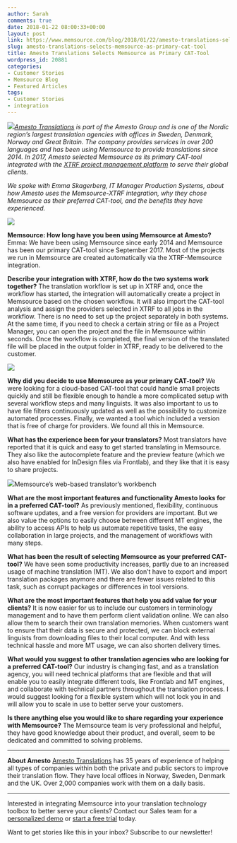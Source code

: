 ```yaml
---
author: Sarah
comments: true
date: 2018-01-22 08:00:33+00:00
layout: post
link: https://www.memsource.com/blog/2018/01/22/amesto-translations-selects-memsource-as-primary-cat-tool/
slug: amesto-translations-selects-memsource-as-primary-cat-tool
title: Amesto Translations Selects Memsource as Primary CAT-Tool
wordpress_id: 20881
categories:
- Customer Stories
- Memsource Blog
- Featured Articles
tags:
- Customer Stories
- integration
---
```






_[![](https://www.memsource.com/wp-content/uploads/2018/01/amesto.png)](https://www.memsource.com/wp-content/uploads/2018/01/amesto.png)[Amesto Translations](https://www.amestotranslations.com/) is part of the Amesto Group and is one of the Nordic region’s largest translation agencies with offices in Sweden, Denmark, Norway and Great Britain. The company provides services in over 200 languages and has been using Memsource to provide translations since 2014. In 2017, Amesto selected Memsource as its primary CAT-tool integrated with the [XTRF project management platform](https://www.xtrf.eu/) to serve their global clients._

_We spoke with Emma Skagerberg, IT Manager Production Systems, about how Amesto uses the Memsource-XTRF integration, why they chose Memsource as their preferred CAT-tool, and the benefits they have experienced._

<!-- more -->

**[![](https://www.memsource.com/wp-content/uploads/2018/01/Emma_Skagerberg_amesto.jpg)](https://www.memsource.com/wp-content/uploads/2018/01/Emma_Skagerberg_amesto.jpg)**



**Memsource: How long have you been using Memsource at Amesto?**
Emma: We have been using Memsource since early 2014 and Memsource has been our primary CAT-tool since September 2017. Most of the projects we run in Memsource are created automatically via the XTRF-Memsource integration.



**Describe your integration with XTRF, how do the two systems work together?**
The translation workflow is set up in XTRF and, once the workflow has started, the integration will automatically create a project in Memsource based on the chosen workflow. It will also import the CAT-tool analysis and assign the providers selected in XTRF to all jobs in the workflow. There is no need to set up the project separately in both systems. At the same time, if you need to check a certain string or file as a Project Manager, you can open the project and the file in Memsource within seconds. Once the workflow is completed, the final version of the translated file will be placed in the output folder in XTRF, ready to be delivered to the customer.



**[![](https://www.memsource.com/wp-content/uploads/2018/01/XTRF-and-Memsource-graphic.png)](https://www.memsource.com/wp-content/uploads/2018/01/XTRF-and-Memsource-graphic.png)**



**Why did you decide to use Memsource as your primary CAT-tool?**
We were looking for a cloud-based CAT-tool that could handle small projects quickly and still be flexible enough to handle a more complicated setup with several workflow steps and many linguists. It was also important to us to have file filters continuously updated as well as the possibility to customize automated processes. Finally, we wanted a tool which included a version that is free of charge for providers. We found all this in Memsource.



**What has the experience been for your translators?**
Most translators have reported that it is quick and easy to get started translating in Memsource. They also like the autocomplete feature and the preview feature (which we also have enabled for InDesign files via Frontlab), and they like that it is easy to share projects.




[![](https://www.memsource.com/wp-content/uploads/2018/01/CAT-Tool-Interface.png)](https://www.memsource.com/wp-content/uploads/2018/01/CAT-Tool-Interface.png)Memsource’s web-based translator’s workbench




**What are the most important features and functionality Amesto looks for in a preferred CAT-tool?**
As previously mentioned, flexibility, continuous software updates, and a free version for providers are important. But we also value the options to easily choose between different MT engines, the ability to access APIs to help us automate repetitive tasks, the easy collaboration in large projects, and the management of workflows with many steps.



**What has been the result of selecting Memsource as your preferred CAT-tool?**
We have seen some productivity increases, partly due to an increased usage of machine translation (MT). We also don’t have to export and import translation packages anymore and there are fewer issues related to this task, such as corrupt packages or differences in tool versions.



**What are the most important features that help you add value for your clients?**
It is now easier for us to include our customers in terminology management and to have them perform client validation online. We can also allow them to search their own translation memories. When customers want to ensure that their data is secure and protected, we can block external linguists from downloading files to their local computer. And with less technical hassle and more MT usage, we can also shorten delivery times.



**What would you suggest to other translation agencies who are looking for a preferred CAT-tool?**
Our industry is changing fast, and as a translation agency, you will need technical platforms that are flexible and that will enable you to easily integrate different tools, like Frontlab and MT engines, and collaborate with technical partners throughout the translation process. I would suggest looking for a flexible system which will not lock you in and will allow you to scale in use to better serve your customers.



**Is there anything else you would like to share regarding your experience with Memsource?**
The Memsource team is very professional and helpful, they have good knowledge about their product, and overall, seem to be dedicated and committed to solving problems.

---

**About Amesto**
[Amesto Translations](https://www.amestotranslations.com/) has 35 years of experience of helping all types of companies within both the private and public sectors to improve their translation flow. They have local offices in Norway, Sweden, Denmark and the UK. Over 2,000 companies work with them on a daily basis.

---

Interested in integrating Memsource into your translation technology toolbox to better serve your clients? Contact our Sales team for a [personalized demo](https://www.memsource.com/demo/) or [start a free trial](https://cloud.memsource.com/web/organization/signup?e=ULTIMATE) today.









Want to get stories like this in your inbox? Subscribe to our newsletter!












